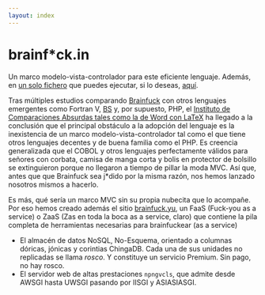 ```yaml
---
layout: index
---
```


brainf*ck.in
============

Un marco modelo-vista-controlador para este eficiente lenguaje. Además, en [un solo fichero](brainf*ck.in.bf) que puedes ejecutar, si lo deseas, [aquí](brainf*ck.in.bf).

Tras múltiples estudios comparando [Brainfuck](http://en.wikipedia.org/wiki/Brainfuck) con otros lenguajes emergentes como Fortran V, [BS](https://github.com/BSLang/BS) y, por supuesto, PHP, el [Instituto de Comparaciones Absurdas tales como la de Word con LaTeX](http://www.plosone.org/article/comments/info%3Adoi%2F10.1371%2Fjournal.pone.0115069) ha llegado a la conclusión que el principal obstáculo a la adopción del lenguaje es la inexistencia de un marco modelo-vista-controlador tal como el que tiene otros lenguajes decentes y de buena familia como el PHP. Es creencia generalizada que el COBOL y otros lenguajes perfectamente válidos para señores con corbata, camisa de manga corta y bolis en protector de bolsillo se extinguieron porque no llegaron a tiempo de pillar la moda MVC. Así que, antes que que Brainfuck sea j*dido por la misma razón, nos hemos lanzado nosotros mismos a hacerlo.

Es más, qué sería un marco MVC sin su propia nubecita que lo acompañe. Por eso hemos creado además el sitio [brainfuck.yu](http://google.es/?ya+puedes+buscarlo+que+no+existe), un FaaS (Fuck-you as a service) o ZaaS (Zas en toda la boca as a service, claro) que contiene la pila completa de herramientas necesarias para brainfuckear (as a service)

* El almacén de datos NoSQL, No-Esquema, orientado a columnas dóricas, jónicas y corintias ChingaDB. Cada una de sus unidades no replicadas se llama *rosco*. Y constituye un servicio Premium. Sin pago, no hay rosco.
* El servidor web de altas prestaciones `npngvcls`, que admite desde AWSGI hasta UWSGI pasando por IISGI y ASIASIASGI.





